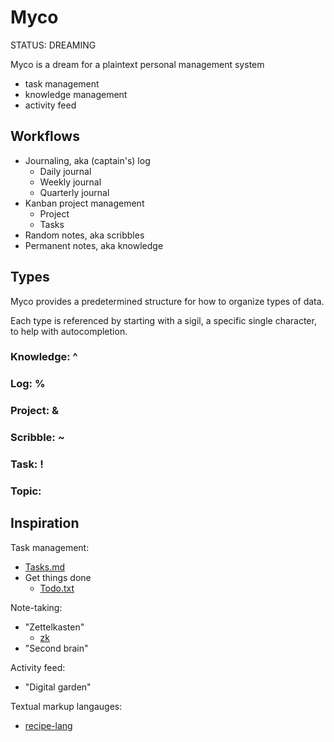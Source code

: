 # Myco

STATUS: DREAMING

Myco is a dream for a plaintext personal management system

- task management
- knowledge management
- activity feed

## Workflows

- Journaling, aka (captain's) log
  - Daily journal
  - Weekly journal
  - Quarterly journal
- Kanban project management
  - Project
  - Tasks
- Random notes, aka scribbles
- Permanent notes, aka knowledge

## Types

Myco provides a predetermined structure for how to organize types of data.

Each type is referenced by starting with a sigil, a specific single character, to help with autocompletion.

### Knowledge: ^

### Log: %

### Project: &

### Scribble: ~

### Task: !

### Topic: #

## Inspiration

Task management:

- [Tasks.md](https://github.com/BaldissaraMatheus/Tasks.md)
- Get things done
  - [Todo.txt](https://github.com/todotxt/todo.txt)

Note-taking:

- "Zettelkasten"
  - [zk](https://github.com/zk-org/zk)
- "Second brain"

Activity feed:

- "Digital garden"

Textual markup langauges:

- [recipe-lang](https://github.com/reciperium/recipe-lang)

